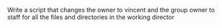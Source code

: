 Write a script that changes the owner to vincent and the group owner to staff for all the files and directories in the working director
